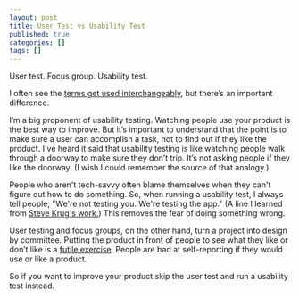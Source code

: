 ```yaml
---
layout: post
title: User Test vs Usability Test
published: true
categories: []
tags: []
---
```



User test. Focus group. Usability test.

I often see the [terms get used interchangeably](https://twitter.com/DavidLCrow/status/528008693132980225), but there’s an important difference.

I’m a big proponent of usability testing. Watching people use your product is the best way to improve. But it’s important to understand that the point is to make sure a user can accomplish a task, not to find out if they like the product. I've heard it said that usability testing is like watching people walk through a doorway to make sure they don’t trip. It’s not asking people if they like the doorway. (I wish I could remember the source of that analogy.)

People who aren't tech-savvy often blame themselves when they can't figure out how to do something. So, when running a usability test, I always tell people, "We're not testing you. We're testing the app." (A line I learned from [Steve Krug's work.](http://www.amazon.com/Dont-Make-Me-Think-Usability/dp/0321344758)) This removes the fear of doing something wrong. 

User testing and focus groups, on the other hand, turn a project into design by committee. Putting the product in front of people to  see what they like or don’t like is a [futile exercise](https://medium.com/@mulegirl/focus-groups-are-worthless-7d30891e58f1). People are bad at self-reporting if they would use or like a product. 

So if you want to improve your product skip the user test and run a usability test instead.
